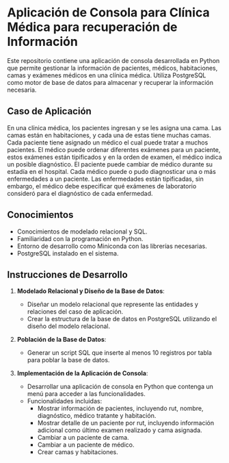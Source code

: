 # Aplicación de Consola para Clínica Médica para recuperación de Información

Este repositorio contiene una aplicación de consola desarrollada en Python que permite gestionar la información de pacientes, médicos, habitaciones, camas y exámenes médicos en una clínica médica. Utiliza PostgreSQL como motor de base de datos para almacenar y recuperar la información necesaria.

## Caso de Aplicación

En una clínica médica, los pacientes ingresan y se les asigna una cama. Las camas están en habitaciones, y cada una de estas tiene muchas camas. Cada paciente tiene asignado un médico el cual puede tratar a muchos pacientes. El médico puede ordenar diferentes exámenes para un paciente, estos exámenes están tipificados y en la orden de examen, el médico indica un posible diagnóstico. El paciente puede cambiar de médico durante su estadía en el hospital. Cada médico puede o pudo diagnosticar una o más enfermedades a un paciente. Las enfermedades están tipificadas, sin embargo, el médico debe especificar qué exámenes de laboratorio consideró para el diagnóstico de cada enfermedad.

## Conocimientos

- Conocimientos de modelado relacional y SQL.
- Familiaridad con la programación en Python.
- Entorno de desarrollo como Miniconda con las librerías necesarias.
- PostgreSQL instalado en el sistema.

## Instrucciones de Desarrollo

1. **Modelado Relacional y Diseño de la Base de Datos**:
   - Diseñar un modelo relacional que represente las entidades y relaciones del caso de aplicación.
   - Crear la estructura de la base de datos en PostgreSQL utilizando el diseño del modelo relacional.

2. **Población de la Base de Datos**:
   - Generar un script SQL que inserte al menos 10 registros por tabla para poblar la base de datos.

3. **Implementación de la Aplicación de Consola**:
   - Desarrollar una aplicación de consola en Python que contenga un menú para acceder a las funcionalidades.
   - Funcionalidades incluidas:
     - Mostrar información de pacientes, incluyendo rut, nombre, diagnóstico, médico tratante y habitación.
     - Mostrar detalle de un paciente por rut, incluyendo información adicional como último examen realizado y cama asignada.
     - Cambiar a un paciente de cama.
     - Cambiar a un paciente de médico.
     - Crear camas y habitaciones.

